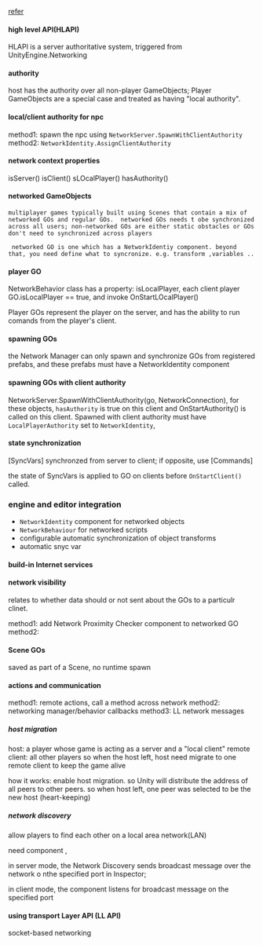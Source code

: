 
[refer](https://docs.unity3d.com/Manual/UNetOverview.html)

#### high level API(HLAPI)
 HLAPI is a server authoritative system, triggered from  UnityEngine.Networking

#### authority
  host has the authority over all non-player GameObjects;  Player GameObjects are a special case and treated as having "local authority". 


#### local/client authority for npc

method1:  spawn the npc using `NetworkServer.SpawnWithClientAuthority`
method2:  `NetworkIdentity.AssignClientAuthority` 

#### network context properties 
isServer()
isClient()
sLOcalPlayer()
hasAuthority()


#### networked GameObjects

	multiplayer games typically built using Scenes that contain a mix of networked GOs and regular GOs.  networked GOs needs t obe synchronized across all users; non-networked GOs are either static obstacles or GOs don't need to synchronized across players 

	 networked GO is one which has a NetworkIdentiy component. beyond that, you need define what to syncronize. e.g. transform ,variables ..


#### player GO

 NetworkBehavior class has a property: isLocalPlayer, each client player GO.isLocalPlayer == true, and invoke OnStartLOcalPlayer() 

Player GOs represent the player on the server, and has the ability to run comands from the player's client. 


#### spawning GOs
the Network Manager can only spawn and synchronize GOs from registered prefabs, and these prefabs must have a NetworkIdentity component

#### spawning GOs with client authority 

NetworkServer.SpawnWithClientAuthority(go, NetworkConnection), 
for these objects, `hasAuthority` is true on this client and OnStartAuthority() is called on this client.  Spawned with client authority must have `LocalPlayerAuthority` set to `NetworkIdentity`, 


#### state synchronization
[SyncVars] synchronzed from server to client;  if opposite, use [Commands]

the state of SyncVars is applied to GO on clients before `OnStartClient()` called. 


### engine and editor integration

 * `NetworkIdentity` component for networked objects 
 * `NetworkBehaviour` for networked scripts
 * configurable automatic synchronization of object transforms
 * automatic snyc var
 

#### build-in Internet services


#### network visibility 
relates to whether data should or not sent about the GOs to a particulr clinet.

method1:  add Network Proximity Checker component to networked GO
method2:  

#### Scene GOs

 saved as part of a Scene, no runtime spawn



#### actions and communication
method1:  remote actions, call a method across network 
method2:  networking manager/behavior callbacks
method3:  LL network messages 

##### host migration 

host:  a player whose game is acting as a server and a "local client"
remote client: all other players 
so when the host left, host need migrate to one remote client to keep the game alive

how it works:
	enable host migration.  so Unity will distribute the address of all peers to other peers. so when host left,  one peer was selected to be the new host (heart-keeping)


##### network discovery
 	
allow players to find each other on a local area network(LAN)

need component <NetworkDiscovery>,

in server mode, the Network Discovery sends broadcast message over the network o nthe specified port in Inspector;

in client mode, the component listens for broadcast message on the specified port


#### using transport Layer API  (LL API)

socket-based networking








